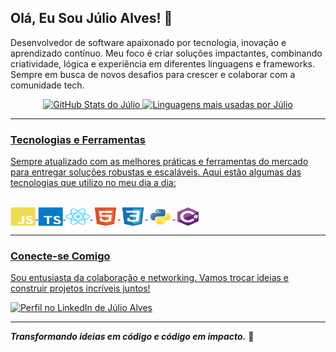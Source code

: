 ## **Olá, Eu Sou Júlio Alves! 👋**
Desenvolvedor de software apaixonado por tecnologia, inovação e aprendizado contínuo. Meu foco é criar soluções impactantes, combinando criatividade, lógica e experiência em diferentes linguagens e frameworks. Sempre em busca de novos desafios para crescer e colaborar com a comunidade tech.

<div align="center">
  <a href="https://github.com/juliocalves">
  <img height="180em" src="https://github-readme-stats.vercel.app/api?username=juliocalves&show_icons=true&theme=dracula&include_all_commits=true&count_private=true" alt="GitHub Stats do Júlio"/>
  <img height="180em" src="https://github-readme-stats.vercel.app/api/top-langs/?username=juliocalves&layout=compact&langs_count=7&theme=dracula" alt="Linguagens mais usadas por Júlio"/>
</div>

---

### **Tecnologias e Ferramentas**  
Sempre atualizado com as melhores práticas e ferramentas do mercado para entregar soluções robustas e escaláveis. Aqui estão algumas das tecnologias que utilizo no meu dia a dia:

<div style="display: inline_block"><br>
  <img align="center" alt="JavaScript" height="30" width="40" src="https://raw.githubusercontent.com/devicons/devicon/master/icons/javascript/javascript-plain.svg" title="JavaScript">
  <img align="center" alt="TypeScript" height="30" width="40" src="https://raw.githubusercontent.com/devicons/devicon/master/icons/typescript/typescript-plain.svg" title="TypeScript">
  <img align="center" alt="React" height="30" width="40" src="https://raw.githubusercontent.com/devicons/devicon/master/icons/react/react-original.svg" title="React">
  <img align="center" alt="HTML" height="30" width="40" src="https://raw.githubusercontent.com/devicons/devicon/master/icons/html5/html5-original.svg" title="HTML5">
  <img align="center" alt="CSS" height="30" width="40" src="https://raw.githubusercontent.com/devicons/devicon/master/icons/css3/css3-original.svg" title="CSS3">
  <img align="center" alt="Python" height="30" width="40" src="https://raw.githubusercontent.com/devicons/devicon/master/icons/python/python-original.svg" title="Python">
  <img align="center" alt="C#" height="30" width="40" src="https://raw.githubusercontent.com/devicons/devicon/master/icons/csharp/csharp-original.svg" title="C#">
</div>

---

### **Conecte-se Comigo**
Sou entusiasta da colaboração e networking. Vamos trocar ideias e construir projetos incríveis juntos!  
<div>
  <a href="https://www.linkedin.com/in/juliocesar-desenvolvedor/" target="_blank">
    <img src="https://img.shields.io/badge/-LinkedIn-%230077B5?style=for-the-badge&logo=linkedin&logoColor=white" alt="Perfil no LinkedIn de Júlio Alves" target="_blank">
  </a>
</div>

---

**_Transformando ideias em código e código em impacto._** 🚀  

